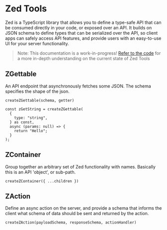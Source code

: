 ---
---

# Zed Tools

Zed is a TypeScript library that allows you to define a type-safe API that can be consumed directly in your code, or exposed over an API. It builds on JSON schema to define types that can be serialized over the API, so client apps can safely access API features, and provide users with an easy-to-use UI for your server functionality.

> Note: This documentation is a work-in-progress! [Refer to the code](https://github.com/zerve-app/zerve/blob/main/packages/core/Zed.ts) for a more in-depth understanding on the current state of Zed Tools

## ZGettable

An API endpoint that asynchronously fetches some JSON. The schema specifies the shape of the json.

`createZGettable(schema, getter)`

```tsx
const zGetString = createZGettable(
  {
    type: "string",
  } as const,
  async (params: null) => {
    return "Hello";
  }
);
```

## ZContainer

Group together an arbitrary set of Zed functionality with names. Basically this is an API 'object', or sub-path.

`createZContainer({ ...children })`

## ZAction

Define an async action on the server, and provide a schema that informs the client what schema of data should be sent and returned by the action.

`createZAction(payloadSchema, responseSchema, actionHandler)`
